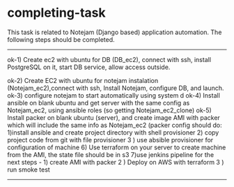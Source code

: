 # completing-task
This task is related to Notejam (Django based) application automation.
The following steps should be completed.
**************************************************************  
ok-1) Create ec2 with ubuntu for DB (DB_ec2), connect with ssh, install PostgreSQL on it, start DB service, allow access outside.

ok-2) Create EC2 with ubuntu for notejam instalation (Notejam_ec2),connect with ssh, Install Notejam, configure DB, and launch.
ok-3) configure notejam to start automatically using system d
ok-4) Install ansible on blank ubuntu and get server with the same config as Notejam_ec2, using ansible roles (so getting Notejam_ec2_clone)
ok-5) Install packer on blank ubuntu (server), and create image AMI with packer which will include the same info as Notejam_ec2 (packer config should do: 1)install ansible and create project directory with shell provisioner 2) copy project code from git with file provisioner 3 ) use absible provisioner for configuration of machine
6) Use terraform on your server to create machine from the AMI, the state file should be in s3
7)use jenkins pipeline for the next steps - 1) create AMI with packer 2 ) Deploy on AWS with terraform 3 ) run smoke test  
**********************************************************************
